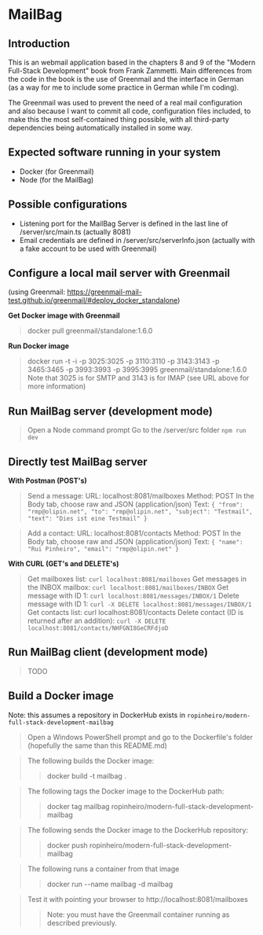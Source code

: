 # MailBag

## Introduction

This is an webmail application based in the chapters 8 and 9 of the "Modern Full-Stack Development" book from Frank Zammetti. Main differences from the code in the book is the use of Greenmail and the interface in German (as a way for me to include some practice in German while I'm coding).

The Greenmail was used to prevent the need of a real mail configuration and also because I want to commit all code, configuration files included, to make this the most self-contained thing possible, with all third-party dependencies being automatically installed in some way.

## Expected software running in your system

- Docker (for Greenmail)
- Node (for the MailBag)

## Possible configurations

- Listening port for the MailBag Server is defined in the last line of /server/src/main.ts (actually 8081)
- Email credentials are defined in /server/src/serverInfo.json (actually with a fake account to be used with Greenmail)

## Configure a local mail server with Greenmail

(using Greenmail: https://greenmail-mail-test.github.io/greenmail/#deploy_docker_standalone)

**Get Docker image with Greenmail**

> docker pull greenmail/standalone:1.6.0

**Run Docker image**

> docker run -t -i -p 3025:3025 -p 3110:3110 -p 3143:3143 -p 3465:3465 -p 3993:3993 -p 3995:3995 greenmail/standalone:1.6.0
> Note that 3025 is for SMTP and 3143 is for IMAP (see URL above for more information)

## Run MailBag server (development mode)

> Open a Node command prompt
> Go to the /server/src folder
> `npm run dev`

## Directly test MailBag server

**With Postman (POST's)**

> Send a message:
> URL: localhost:8081/mailboxes
> Method: POST
> In the Body tab, choose raw and JSON (application/json)
> Text:
> `{ "from": "rmp@olipin.net", "to": "rmp@olipin.net", "subject": "Testmail", "text": "Dies ist eine Testmail" }`

> Add a contact:
> URL: localhost:8081/contacts
> Method: POST
> In the Body tab, choose raw and JSON (application/json)
> Text:
> `{ "name": "Rui Pinheiro", "email": "rmp@olipin.net" }`

**With CURL (GET's and DELETE's)**

> Get mailboxes list: `curl localhost:8081/mailboxes`
> Get messages in the INBOX mailbox: `curl localhost:8081/mailboxes/INBOX`
> Get message with ID 1: `curl localhost:8081/messages/INBOX/1`
> Delete message with ID 1: `curl -X DELETE localhost:8081/messages/INBOX/1`
> Get contacts list: curl localhost:8081/contacts
> Delete contact (ID is returned after an addition): `curl -X DELETE localhost:8081/contacts/NHFGNI8GeCRFdjoD`

## Run MailBag client (development mode)

> TODO


## Build a Docker image

Note: this assumes a repository in DockerHub exists in
      `ropinheiro/modern-full-stack-development-mailbag`

> Open a Windows PowerShell prompt and go to the Dockerfile's folder (hopefully the same than this README.md)

> The following builds the Docker image:
>> docker build -t mailbag .

> The following tags the Docker image to the DockerHub path:
>> docker tag mailbag ropinheiro/modern-full-stack-development-mailbag

> The following sends the Docker image to the DockerHub repository:
>> docker push ropinheiro/modern-full-stack-development-mailbag

> The following runs a container from that image
>> docker run --name mailbag -d mailbag

> Test it with pointing your browser to http://localhost:8081/mailboxes
>> Note: you must have the Greenmail container running as described previously. 